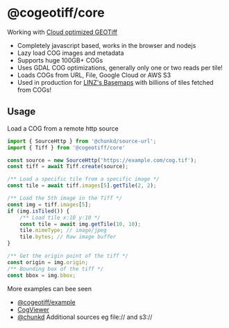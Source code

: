# @cogeotiff/core

Working with [Cloud optimized GEOTiff](https://www.cogeo.org/)

-  Completely javascript based, works in the browser and nodejs
-  Lazy load COG images and metadata
-  Supports huge 100GB+ COGs
-  Uses GDAL COG optimizations, generally only one or two reads per tile!
-  Loads COGs from URL, File, Google Cloud or AWS S3
-  Used in production for [LINZ's Basemaps](https://github.com/linz/basemaps) with billions of tiles fetched from COGs!

## Usage

Load a COG from a remote http source

```typescript
import { SourceHttp } from '@chunkd/source-url';
import { Tiff } from '@cogeotiff/core'

const source = new SourceHttp('https://example.com/cog.tif');
const tiff = await Tiff.create(source);

/** Load a specific tile from a specific image */
const tile = await tiff.images[5].getTile(2, 2);

/** Load the 5th image in the Tiff */
const img = tiff.images[5];
if (img.isTiled()) {
    /** Load tile x:10 y:10 */
    const tile = await img.getTile(10, 10);
    tile.mimeType; // image/jpeg
    tile.bytes; // Raw image buffer
}

/** Get the origin point of the tiff */
const origin = img.origin;
/** Bounding box of the tiff */
const bbox = img.bbox;
```


More examples can bee seen

- [@cogeotiff/example](https://github.com/blacha/cogeotiff/tree/master/packages/examples)
- [CogViewer](https://github.com/blacha/cogeotiff-web)
- [@chunkd](https://github.com/blacha/chunkd) Additional sources eg file:// and s3://